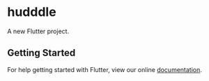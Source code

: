# hudddle

A new Flutter project.

## Getting Started

For help getting started with Flutter, view our online
[documentation](https://flutter.io/).

